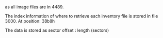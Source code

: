 as all image files are in 4489.

The index information of where to retrieve each inventory file is stored in file 3000.
At position: 38b8h

The data is stored as sector offset : length (sectors)

